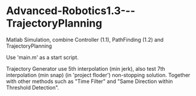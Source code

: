 # Advanced-Robotics1.3---TrajectoryPlanning
Matlab Simulation, combine Controller (1.1), PathFinding (1.2) and TrajectoryPlanning

Use 'main.m' as a start script.

Trajectory Generator use 5th interpolation (min jerk), also test 7th interpolation (min snap) (in 'project floder') non-stopping solution. Together with other methods such as "Time Filter" and "Same Direction within Threshold Detection".

